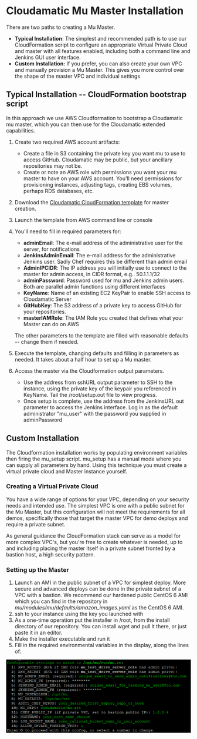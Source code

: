 # Cloudamatic Mu Master Installation
There are two paths to creating a Mu Master.  

- **Typical Installation**: The simplest and recommended path is to use our CloudFormation script to configure an appropriate Virtual Private Cloud and master with all features enabled, including both a command line and Jenkins GUI user interface.
- **Custom Installation:** If you prefer, you can also create your own VPC and manually provision a Mu Master.  This gives you more control over the shape of the master VPC and individual settings

## Typical Installation -- CloudFormation bootstrap script
In this approach we use AWS Cloudformation to bootstrap a Cloudamatic mu master, which you can then use for the Cloudamatic extended capabilities.

1. Create two required AWS account artifacts:
    - Create a file in S3 containing the private key you want mu to use to access GitHub.  Cloudamatic may be public, but your ancillary repositories may not be.
    - Create or note an AWS role with permissions you want your mu master to have on your AWS account.  You'll need permissions for provisioning instances, adjusting tags, creating EBS volumes, perhaps RDS databases, etc.
2. Download the [Cloudamatic CloudFormation template](https://github.com/cloudamatic/mu/blob/headless/install/cfn_create_mu_master.json) for master creation.
2. Launch the template from AWS command line or console 
3. You'll need to fill in required parameters for:
    -  **adminEmail**: The e-mail address of the administrative user for the server, for notifications
    - **JenkinsAdminEmail**: The e-mail address for the administrative Jenkins user. Sadly Chef requires this be different than admin email 
    -  **AdminIPCIDR**: The IP address you will initially use to connect to the master for admin access, in CIDR format, e.g.. 50.1.1.1/32 
    -  **adminPassword**: Password used for mu and Jenkins admin users.  Both are parallel admin functions using different interfaces
    -  **KeyName**: Name of an existing EC2 KeyPair to enable SSH access to Cloudamatic Server
    -  **GitHubKey**: The S3 address of a private key to access GitHub for your repositories.
    -  **masterIAMRole**: The IAM Role you created that defines what your Master can do on AWS
    
    The other parameters to the template are filled with reasonable defaults -- change them if needed.

4. Execute the template, changing defaults and filling in parameters as needed.  It takes about a half hour to set up a Mu master.  
5. Access the master via the Cloudformation output parameters.
    - Use the address from sshURL output parameter to SSH to the instance, using the private key of the keypair you referenced in KeyName.  Tail the /root/setup.out file to view progress.
    - Once setup is complete, use the address from the JenkinsURL out parameter to access the Jenkins interface.  Log in as the default administrator "mu_user" with the password you supplied in adminPassword

## Custom Installation
The Cloudformation installation works by populating environment variables then firing the mu_setup script.  mu_setup has a manual mode where you can supply all parameters by hand.  Using this technique you must create a virtual private cloud and Master instance yourself.

### Creating a Virtual Private Cloud
You have a wide range of options for your VPC, depending on your security needs and intended use.  The simplest VPC is one with a public subnet for the Mu Master, but this configuration will not meet the requirements for all demos, specifically those that target the master VPC for demo deploys and require a private subnet.

As general guidance the CloudFormation stack can serve as a model for more complex VPC's, but you're free to create whatever is needed, up to and including placing the master itself in a private subnet fronted by a bastion host, a high security pattern.

### Setting up the Master
1. Launch an AMI in the public subnet of a VPC for simplest deploy.  More secure and advanced deploys can be done in the private subnet of a VPC with a bastion.  We recommend our hardened public CentOS 6 AMI which you can find in the repository in *mu/modules/mu/defaults/amazon_images.yaml* as the CentOS 6 AMI.
2. ssh to your instance using the key you launched with
3. As a one-time operation put the installer in /root, from the install directory of our repository.  You can install wget and pull it there, or just paste it in an editor.
4. Make the installer executable and run it
5. Fill in the required environmental variables in the display, along the lines of:

![](images/\Usage.png) 
